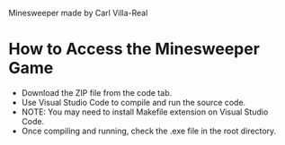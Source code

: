 Minesweeper made by Carl Villa-Real

# How to Access the Minesweeper Game

- Download the ZIP file from the code tab.
- Use Visual Studio Code to compile and run the source code.
- NOTE: You may need to install Makefile extension on Visual Studio Code.
- Once compiling and running, check the .exe file in the root directory.

